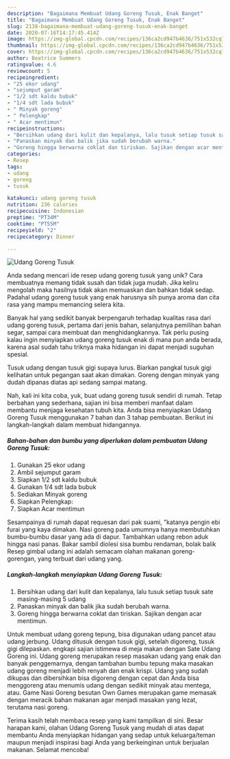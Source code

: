 ```yaml
---
description: "Bagaimana Membuat Udang Goreng Tusuk, Enak Banget"
title: "Bagaimana Membuat Udang Goreng Tusuk, Enak Banget"
slug: 2138-bagaimana-membuat-udang-goreng-tusuk-enak-banget
date: 2020-07-16T14:17:45.414Z
image: https://img-global.cpcdn.com/recipes/136ca2cd947b4636/751x532cq70/udang-goreng-tusuk-foto-resep-utama.jpg
thumbnail: https://img-global.cpcdn.com/recipes/136ca2cd947b4636/751x532cq70/udang-goreng-tusuk-foto-resep-utama.jpg
cover: https://img-global.cpcdn.com/recipes/136ca2cd947b4636/751x532cq70/udang-goreng-tusuk-foto-resep-utama.jpg
author: Beatrice Summers
ratingvalue: 4.6
reviewcount: 5
recipeingredient:
- "25 ekor udang"
- "sejumput garam"
- "1/2 sdt kaldu bubuk"
- "1/4 sdt lada bubuk"
- " Minyak goreng"
- " Pelengkap"
- " Acar mentimun"
recipeinstructions:
- "Bersihkan udang dari kulit dan kepalanya, lalu tusuk setiap tusuk sate masing-masing 5 udang"
- "Panaskan minyak dan balik jika sudah berubah warna."
- "Goreng hingga berwarna coklat dan tiriskan. Sajikan dengan acar mentimun."
categories:
- Resep
tags:
- udang
- goreng
- tusuk

katakunci: udang goreng tusuk 
nutrition: 236 calories
recipecuisine: Indonesian
preptime: "PT34M"
cooktime: "PT55M"
recipeyield: "2"
recipecategory: Dinner

---
```



![Udang Goreng Tusuk](https://img-global.cpcdn.com/recipes/136ca2cd947b4636/751x532cq70/udang-goreng-tusuk-foto-resep-utama.jpg)

Anda sedang mencari ide resep udang goreng tusuk yang unik? Cara membuatnya memang tidak susah dan tidak juga mudah. Jika keliru mengolah maka hasilnya tidak akan memuaskan dan bahkan tidak sedap. Padahal udang goreng tusuk yang enak harusnya sih punya aroma dan cita rasa yang mampu memancing selera kita.

Banyak hal yang sedikit banyak berpengaruh terhadap kualitas rasa dari udang goreng tusuk, pertama dari jenis bahan, selanjutnya pemilihan bahan segar, sampai cara membuat dan menghidangkannya. Tak perlu pusing kalau ingin menyiapkan udang goreng tusuk enak di mana pun anda berada, karena asal sudah tahu triknya maka hidangan ini dapat menjadi suguhan spesial.

Tusuk udang dengan tusuk gigi supaya lurus. Biarkan pangkal tusuk gigi kelihatan untuk pegangan saat akan dimakan. Goreng dengan minyak yang dudah dipanas diatas api sedang sampai matang.


Nah, kali ini kita coba, yuk, buat udang goreng tusuk sendiri di rumah. Tetap berbahan yang sederhana, sajian ini bisa memberi manfaat dalam membantu menjaga kesehatan tubuh kita. Anda bisa menyiapkan Udang Goreng Tusuk menggunakan 7 bahan dan 3 tahap pembuatan. Berikut ini langkah-langkah dalam membuat hidangannya.

<!--inarticleads1-->

##### Bahan-bahan dan bumbu yang diperlukan dalam pembuatan Udang Goreng Tusuk:

1. Gunakan 25 ekor udang
1. Ambil sejumput garam
1. Siapkan 1/2 sdt kaldu bubuk
1. Gunakan 1/4 sdt lada bubuk
1. Sediakan  Minyak goreng
1. Siapkan  Pelengkap:
1. Siapkan  Acar mentimun


Sesampainya di rumah dapat requesan dari pak suami, &#34;katanya pengin ebi furai yang kaya dimakan. Nasi goreng pada umumnya hanya membutuhkan bumbu-bumbu dasar yang ada di dapur. Tambahkan udang rebon aduk hingga nasi panas. Bakar sambil diolesi sisa bumbu rendaman, bolak balik Resep gimbal udang ini adalah semacam olahan makanan goreng-gorengan, yang terbuat dari udang yang. 

<!--inarticleads2-->

##### Langkah-langkah menyiapkan Udang Goreng Tusuk:

1. Bersihkan udang dari kulit dan kepalanya, lalu tusuk setiap tusuk sate masing-masing 5 udang
1. Panaskan minyak dan balik jika sudah berubah warna.
1. Goreng hingga berwarna coklat dan tiriskan. Sajikan dengan acar mentimun.


Untuk membuat udang goreng tepung, bisa digunakan udang pancet atau udang jerbung. Udang ditusuk dengan tusuk gigi, setelah digoreng, tusuk gigi dilepaskan. engkapi sajian istimewa di meja makan dengan Sate Udang Goreng ini. Udang goreng merupakan resep masakan udang yang enak dan banyak penggemarnya, dengan tambahan bumbu tepung maka masakan udang goreng menjadi lebih renyah dan enak krispi. Udang yang sudah dikupas dan dibersihkan bisa digoreng dengan cepat dan Anda bisa menggoreng atau menumis udang dengan sedikit minyak atau mentega, atau. Game Nasi Goreng besutan Own Games merupakan game memasak dengan meracik bahan makanan agar menjadi masakan yang lezat, terutama nasi goreng. 

Terima kasih telah membaca resep yang kami tampilkan di sini. Besar harapan kami, olahan Udang Goreng Tusuk yang mudah di atas dapat membantu Anda menyiapkan hidangan yang sedap untuk keluarga/teman maupun menjadi inspirasi bagi Anda yang berkeinginan untuk berjualan makanan. Selamat mencoba!
